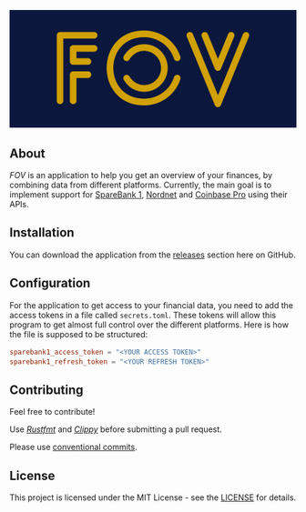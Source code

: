 ![FOV](media/logo/cover.png)

## About
*FOV* is an application to help you get an overview of your finances, by combining data from different platforms. Currently, the main goal is to implement support for [SpareBank 1](https://www.sparebank1.no), [Nordnet](https://www.nordnet.no/no) and [Coinbase Pro](https://pro.coinbase.com/) using their APIs.

## Installation
You can download the application from the [releases](https://github.com/jonassterud/fov/releases) section here on GitHub.

## Configuration
For the application to get access to your financial data, you need to add the access tokens in a file called `secrets.toml`. These tokens will allow this program to get almost full control over the different platforms. Here is how the file is supposed to be structured:
```toml
sparebank1_access_token = "<YOUR ACCESS TOKEN>"
sparebank1_refresh_token = "<YOUR REFRESH TOKEN>"
```

## Contributing
Feel free to contribute!

Use *[Rustfmt](https://github.com/rust-lang/rustfmt)* and *[Clippy](https://github.com/rust-lang/rust-clippy)* before submitting a pull request.

Please use [conventional commits](https://www.conventionalcommits.org/en/v1.0.0/).

## License
This project is licensed under the MIT License - see the [LICENSE](./LICENSE) for details.